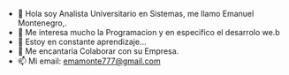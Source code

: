 - 👋 Hola soy Analista Universitario en Sistemas, me llamo Emanuel Montenegro,.
- 👀 Me interesa mucho la Programacion y en especifico el desarrolo we.b
- 🌱 Estoy en constante aprendizaje...
- 💞️ Me encantaria Colaborar con su Empresa.
- 📫 Mi email: emamonte777@gmail.com

